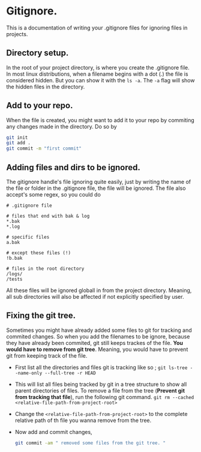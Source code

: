 # Gitignore.

This is a documentation of writing your .gitignore files for ignoring files in projects.

## Directory setup.
In the root of your project directory, is where you create the .gitignore file.
In most linux distributions, when a filename begins with a dot (.) the file is considered hidden. But you can show it
with the `ls -a`. The  `-a` flag will show the hidden files in the directory. 

## Add to your repo.
When the file is created, you might want to add it to your repo by commiting any changes made in the directory. Do so by
```sh
git init
git add .
git commit -m "first commit"
```

## Adding files and dirs to be ignored.
The gitignore handle's file ignoring quite easily, just by writing the name of the file or folder in the .gitignore file, the file will be ignored.
The file also accept's some regex, so you could do 
```
# .gitignore file

# files that end with bak & log
*.bak
*.log

# specific files
a.bak

# except these files (!)
!b.bak

# files in the root directory
/logs/
/tests
```

All these files will be ignored globall in from the project directory.
Meaning, all sub directories will also be affected if not explicitly
specified by user.

## Fixing the git tree.
Sometimes you might have already added some files to git for tracking and commited changes.
So when you add the filenames to be ignore, because they have already been commited, git still keeps trackes
of the file. **You would have to remove from git tree**. Meaning, you would have to 
prevent git from keeping track of the file.

- First list all the directories and files git is tracking like so ;
  `git ls-tree --name-only --full-tree -r HEAD`

- This will list all files being tracked by git in a tree structure to show all parent directories of files.
  To remove a file from the tree (**Prevent git from tracking that file**), run the following git command.
  `git rm --cached <relative-file-path-from-project-root>`

- Change the `<relative-file-path-from-project-root>` to the complete relative path of th file you wanna remove from the tree.

- Now add and commit changes,
  ```sh
  git commit -am " removed some files from the git tree. "
  ```
